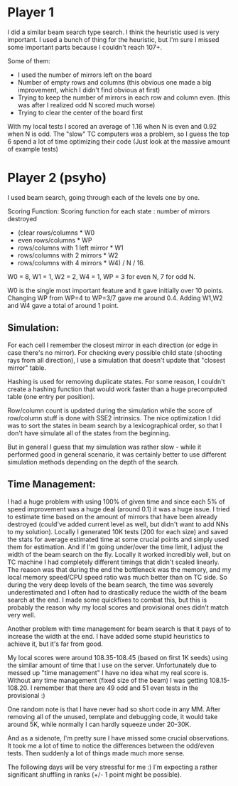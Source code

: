 # Player 1

I did a similar beam search type search. I think the heuristic used is very important.
I used a bunch of thing for the heuristic, but I'm sure I missed some important parts because I couldn't reach 107+.

Some of them:
- I used the number of mirrors left on the board
- Number of empty rows and columns (this obvious one made a big improvement, which I didn't find obvious at first)
- Trying to keep the number of mirrors in each row and column even. (this was after I realized odd N scored much worse)
- Trying to clear the center of the board first

With my local tests I scored an average of 1.16 when N is even and 0.92 when N is odd.
The "slow" TC computers was a problem, so I guess the top 6 spend a lot of time optimizing their code
(Just look at the massive amount of example tests)

# Player 2 (psyho)

I used beam search, going through each of the levels one by one.

Scoring Function:
Scoring function for each state :
  number of mirrors destroyed
   + (clear rows/columns * W0
   + even rows/columns * WP
   + rows/columns with 1 left mirror * W1
   + rows/columns with 2 mirrors * W2
   + rows/columns with 4 mirrors * W4) / N / 16.

W0 = 8, W1 = 1, W2 = 2, W4 = 1, WP = 3 for even N, 7 for odd N.

W0 is the single most important feature and it gave initially over 10 points. Changing WP from WP=4 to WP=3/7 gave me around 0.4. Adding W1,W2 and W4 gave a total of around 1 point.

## Simulation:
For each cell I remember the closest mirror in each direction (or edge in case there's no mirror).
For checking every possible child state (shooting rays from all direction),
I use a simulation that doesn't update that "closest mirror" table.

Hashing is used for removing duplicate states. For some reason, I couldn't create a hashing function
that would work faster than a huge precomputed table (one entry per position).

Row/column count is updated during the simulation while the score of row/column stuff is done with SSE2 intrinsics.
The nice optimization I did was to sort the states in beam search by a lexicographical order,
so that I don't have simulate all of the states from the beginning.

But in general I guess that my simulation was rather slow - while it performed good in general scenario,
it was certainly better to use different simulation methods depending on the depth of the search.

## Time Management:
I had a huge problem with using 100% of given time and since each 5% of speed improvement was a huge deal
(around 0.1) it was a huge issue. I tried to estimate time based on the amount of mirrors that have been already destroyed
(could've added current level as well, but didn't want to add NNs to my solution). Locally I generated 10K tests
(200 for each size) and saved the stats for average estimated time at some crucial points and simply used them for estimation.
And if I'm going under/over the time limit, I adjust the width of the beam search on the fly. Locally it worked incredibly well,
but on TC machine I had completely different timings that didn't scaled linearly. The reason was that during the end the bottleneck
was the memory, and my local memory speed/CPU speed ratio was much better than on TC side.
So during the very deep levels of the beam search, the time was severely underestimated and I often had to drastically reduce the width
of the beam search at the end. I made some quickfixes to combat this, but this is probably the reason why my local scores and provisional 
ones didn't match very well.

Another problem with time management for beam search is that it pays of to increase the width at the end.
I have added some stupid heuristics to achieve it, but it's far from good.

My local scores were around 108.35-108.45 (based on first 1K seeds) using the similar amount of time that I use on the server.
Unfortunately due to messed up "time management" I have no idea what my real score is.
Without any time management (fixed size of the beam) I was getting 108.15-108.20. I remember that there are 49 odd and 51 even tests in the provisional :)

One random note is that I have never had so short code in any MM. After removing all of the unused, template and debugging code,
it would take around 5K, while normally I can hardly squeeze under 20-30K.

And as a sidenote, I'm pretty sure I have missed some crucial observations. It took me a lot of time to notice the differences between 
the odd/even tests. Then suddenly a lot of things made much more sense.

The following days will be very stressful for me :) I'm expecting a rather significant shuffling in ranks (+/- 1 point might be possible).
